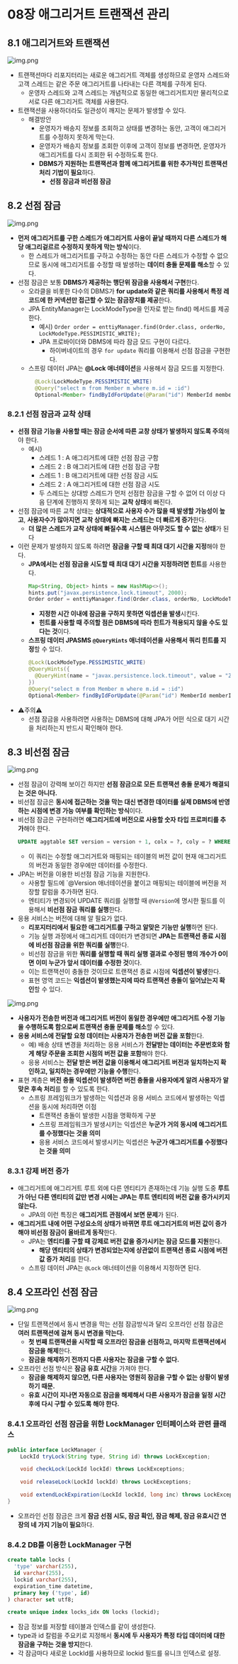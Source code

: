 # 08장 애그리거트 트랜잭션 관리

## 8.1 애그리거트와 트랜잭션
![img.png](사진폴더/08/8.1%20한%20애그리거트를%20두%20사용자가%20동시에%20변경할%20때%20트랜잭션이%20필요하다.png)
- 트랜잭션마다 리포지터리는 새로운 애그리거트 객체를 생성하므로 운영자 스레드와 고객 스레드는 같은 주문 애그리거트를 나타내는 다른 객체를 구하게 된다.
  - 운영자 스레드와 고객 스레드는 개념적으로 동일한 애그리거트지만 물리적으로 서로 다른 애그리거트 객체를 사용한다.
- 트랜잭션을 사용하더라도 일관성이 깨지는 문제가 발생할 수 있다.
  - 해결방안
    - 운영자가 배송지 정보를 조회하고 상태를 변경하는 동안, 고객이 애그리거트를 수정하지 못하게 막는다.
    - 운영자가 배송지 정보를 조회한 이후에 고객이 정보를 변경하면, 운영자가 애그리거트를 다시 조회한 뒤 수정하도록 한다.
    - **DBMS가 지원하는 트랜잭션과 함께 애그리거트를 위한 추가적인 트랜잭션 처리 기법이 필요**하다.
      - **선점 잠금과 비선점 잠금**


## 8.2 선점 잠금
![img.png](사진폴더/08/8.2%20선점%20잠금의%20동작%20방식.png)
- **먼저 애그리거트를 구한 스레드가 애그리거트 사용이 끝날 때까지 다른 스레드가 해당 애그리겉르르 수정하지 못하게 막는 방식**이다.
  - 한 스레드가 애그리거트를 구하고 수정하는 동안 다른 스레드가 수정할 수 없으므로 동시에 애그리거트를 수정할 때 발생하는 **데이터 충돌 문제를 해소**할 수 있다.
- 선점 잠금은 보통 **DBMS가 제공하는 행단위 잠금을 사용해서 구현**한다.
  - 오라클을 비롯한 다수의 DBMS가 **for update와 같은 쿼리를 사용해서 특정 레코드에 한 커넥션만 접근할 수 있는 잠금장치를 제공**한다.
  - JPA EntityManager는 LockModeType을 인자로 받는 find() 메서드를 제공한다.
    - 예시) `Order order = enttiyManager.find(Order.class, orderNo, LockModeType.PESSIMISTIC_WRITE);`
    - JPA 프로바이더와 DBMS에 따라 잠금 모드 구현이 다르다.
      - 하이버네이트의 경우 `for update` 쿼리를 이용해서 선점 잠금을 구현한다.
  - 스프링 데이터 JPA는 **@Lock 애너테이션**을 사용해서 잠금 모드를 지정한다.
    ```java
      @Lock(LockModeType.PESSIMISTIC_WRITE)
      @Query("select m from Member m where m.id = :id")
      Optional<Member> findByIdForUpdate(@Param("id") MemberId memberId);
    ```

### 8.2.1 선점 잠금과 교착 상태
- **선점 잠금 기능을 사용할 때는 잠금 순서에 따른 교창 상태가 발생하지 않도록 주의**해야 한다.
  - 예시)
    - 스레드 1 : A 애그리거트에 대한 선점 잠금 구함
    - 스레드 2 : B 애그리거트에 대한 선점 잠금 구함
    - 스레드 1 : B 애그리거트에 대한 선점 잠금 시도
    - 스레드 2 : A 애그리거트에 대한 선점 잠금 시도
    - 두 스레드는 상대방 스레드가 먼저 선점한 잠금을 구할 수 없어 더 이상 다음 단계에 진행하지 못하게 되는 **교착 상태**에 빠진다.
- 선점 잠금에 따른 교착 상태는 **상대적으로 사용자 수가 많을 때 발생할 가능성이 높고**, **사용자수가 많아지면 교착 상태에 빠지는 스레드는 더 빠르게 증가**한다.
  - **더 많은 스레드가 교착 상태에 빠질수록 시스템은 아무것도 할 수 없는 상태**가 된다
- 이런 문제가 발생하지 않도록 하려면 **잠금을 구할 때 최대 대기 시간을 지정**해야 한다.
  - **JPA에서는 선점 잠금을 시도할 때 최대 대기 시간을 지정하려면 힌트**를 사용한다.
    ```java
    Map<String, Object> hints = new HashMap<>();
    hints.put("javax.persistence.lock.timeout", 2000);
    Order order = enttiyManager.find(Order.class, orderNo, LockModeType.PESSIMISTIC_WRITE, hints);
    ```
    - **지정한 시간 이내에 잠금을 구하지 못하면 익셉션을 발생**시킨다.
    - **힌트를 사용할 때 주의할 점은 DBMS에 따라 힌트가 적용되지 않을 수도 있다는 것**이다.
  - **스프링 데이터 JPASMS `@QueryHints` 애너테이션을 사용해서 쿼리 힌트를 지정**할 수 있다.
    ```java
    @Lock(LockModeType.PESSIMISTIC_WRITE)
    @QueryHints({
      @QueryHint(name = "javax.persistence.lock.timeout", value = "2000")
    })
    @Query("select m from Member m where m.id = :id")
    Optional<Member> findByIdForUpdate(@Param("id") MemberId memberId);
    ```
- ⚠️주의⚠️
  - 선점 잠금을 사용하려면 사용하는 DBMS에 대해 JPA가 어떤 식으로 대기 시간을 처리하는지 반드시 확인해야 한다.


## 8.3 비선점 잠금
![img.png](사진폴더/08/8.5%20비선점%20잠금을%20이용한%20트랜잭션%20충돌%20방지.png)
- 선점 잠금이 강력해 보이긴 하지만 **선점 잠금으로 모든 트랜잭션 충돌 문제가 해결되는 것은 아니다.**
- 비선점 잠금은 **동시에 접근하는 것을 막는 대신 변경한 데이터를 실제 DBMS에 반영하는 시점에 변경 가능 여부를 확인하는 방식**이다.
- 비선점 잠금은 구현하려면 **애그리거트에 버전으로 사용할 숫자 타입 프로퍼티를 추가**해야 한다.
  ```sql
  UPDATE aggtable SET version = version + 1, colx = ?, coly = ? WHERE aggid = ? and version = 현재버전
  ```
  - 이 쿼리는 수정할 애그리거트와 매핑되는 테이블의 버전 값이 현재 애그리거트의 버전과 동일한 경우에만 데이터를 수정한다.
- JPA는 버전을 이용한 비선점 잠금 기능을 지원한다.
  - 사용할 필드에 `@Version 애너테이션을 붙이고 매핑되는 테이블에 버전을 저장할 칼럼을 추가하면 된다.
  - 엔티티가 변경되어 UPDATE 쿼리를 실행할 때 `@Version`에 명시한 필드를 이용해서 **비선점 잠금 쿼리를 실행**한다.
- 응용 서비스는 버전에 대해 알 필요가 없다.
  - **리포지터리에서 필요한 애그리거트를 구하고 알맞은 기능만 실행**하면 된다.
  - 기능 실행 과정에서 애그리거트 데이터가 변경되면 **JPA는 트랜잭션 종료 시점에 비선점 잠금을 위한 쿼리를 실행**한다.
  - 비선점 잠금을 위한 **쿼리를 실행할 때 쿼리 실행 결과로 수정된 행의 개수가 0이면 이미 누군가 앞서 데이터를 수정한 것**이다.
  - 이는 트랜잭션이 충돌한 것이므로 트랜잭션 종료 시점에 **익셉션이 발생**한다.
  - 표현 영역 코드는 **익셉션이 발생했는지에 따라 트랜잭션 충돌이 일어났는지 확인**할 수 있다.

![img.png](사진폴더/08/8.6%20비선점%20잠금을%20이용한%20트랜잭션%20충돌%20방지를%20여러%20트랜잭션으로%20확장.png)
- **사용자가 전송한 버전과 애그리거트 버전이 동일한 경우에만 애그리거트 수정 기능을 수행하도록 함으로써 트랜잭션 충돌 문제를 해소**할 수 있다.
- **응용 서비스에 전달할 요청 데이터는 사용자가 전송한 버전 값을 포함**한다.
  - 예) 배송 상태 변경을 처리하는 응용 서비스가 **전달받는 데이터는 주문번호와 함게 해당 주문을 조회한 시점의 버전 값을 포함**해야 한다.
  - 응용 서비스는 **전달 받은 버전 값을 이용해서 애그리거트 버전과 일치하는지 확인하고, 일치하는 경우에만 기능을 수행**한다.
- 표현 계층은 **버전 충돌 익셉션이 발생하면 버전 충돌을 사용자에게 알려 사용자가 알맞은 후속 처리**를 할 수 있도록 한다.
  - 스프링 프레임워크가 발생하는 익셉션과 응용 서비스 코드에서 발생하는 익셉션을 동시에 처리하면 이점
    - 트랜잭션 충돌이 발생한 시점을 명확하게 구분
    - 스프링 프레임워크가 발생시키는 익셉션은 **누군가 거의 동시에 애그리거트를 수정했다는 것을 의미**
    - 응용 서비스 코드에서 발생시키는 익셉션은 **누군가 애그리거트를 수정했다는 것을 의미**

### 8.3.1 강제 버전 증가
- 애그리거트에 애그리거트 루트 외에 다른 엔티티가 존재하는데 기능 실행 도중 **루트가 아닌 다른 엔티티의 값만 변경 시에는 JPA는 루트 엔티티의 버전 값을 증가시키지 않는다.**
  - JPA의 이런 특징은 **애그리거트 관점에서 보면 문제**가 된다.
- **애그리거트 내에 어떤 구성요소의 상태가 바뀌면 루트 애그리거트의 버전 값이 증가해야 비선점 잠금이 올바르게 동작**한다.
  - JPA는 **엔티티를 구할 때 강제로 버전 값을 증가시키는 잠금 모드를 지원**한다.
    - **해당 엔티티의 상태가 변경되었는지에 상관없이 트랜잭션 종료 시점에 버전 값 증가 처리**를 한다.
  - 스프링 데이터 JPA는 `@Lock` 애너테이션을 이용해서 지정하면 된다.


## 8.4 오프라인 선점 잠금
![img.png](사진폴더/08/8.8%20오프라인%20선점%20잠금%20방식.png)
- 단일 트랜잭션에서 동시 변경을 막는 선점 잠금방식과 달리 오프라인 선점 잠금은 **여러 트랜잭션에 걸쳐 동시 변경을 막는다.**
  - **첫 번째 트랜잭션을 시작할 때 오프라인 잠금을 선점하고, 마지막 트랜잭션에서 잠금을 해제**한다.
  - **잠금을 해제하기 전까지 다른 사용자는 잠금을 구할 수 없다.**
- 오프라인 선점 방식은 **잠금 유효 시간**을 가져야 한다.
  - **잠금을 해제하지 않으면, 다른 사용자는 영원히 잠금을 구할 수 없는 상황이 발생하기 때문.**
  - **유효 시간이 지나면 자동으로 잠금을 해제해서 다른 사용자가 잠금을 일정 시간 후에 다시 구할 수 있도록 해야 한다.**

### 8.4.1 오프라인 선점 잠금을 위한 LockManager 인터페이스와 관련 클래스
```java
public interface LockManager {
    LockId tryLock(String type, String id) throws LockException;

    void checkLock(LockId lockId) throws LockExceptions;

    void releaseLock(LockId lockId) throws LockExceptions;

    void extendLockExpiration(LockId lockId, long inc) throws LockExceptions;
}
```
- 오프라인 선점 잠금은 크게 **잠금 선점 시도, 잠금 확인, 잠금 해제, 잠금 유효시간 연장의 네 가지 기능이 필요**하다.

### 8.4.2 DB를 이용한 LockManager 구현
```sql
create table locks (
  'type' varchar(255),
  id varchar(255),
  lockid varchar(255),
  expiration_time datetime,
  primary key ('type', id)
) character set utf8;

create unique index locks_idx ON locks (lockid);
```
- 잠금 정보를 저장할 테이블과 인덱스를 같이 생성한다.
- type과 id 칼럼을 주요키로 지정해서 **동시에 두 사용자가 특정 타입 데이터에 대한 잠금을 구하는 것을 방지**한다.
- 각 잠금마다 새로운 LockId를 사용하므로 lockid 필드를 유니크 인덱스로 설정.
